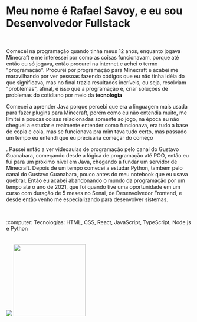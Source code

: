 <h1>Meu nome é Rafael Savoy, e eu sou Desenvolvedor Fullstack</h1> 
<br>
<p>Comecei na programação quando tinha meus 12 anos, enquanto jogava Minecraft e me interessei por como as coisas funcionavam, porque até então eu só jogava, então procurei na internet e achei o termo "programação". Procurei por programação para Minecraft e acabei me maravilhando por ver pessoas fazendo códigos que eu não tinha idéia do que significava, mas no final trazia resultados incríveis, ou seja, resolviam "problemas", afinal, é isso que a programação é, criar soluções de problemas do cotidiano por meio da <strong>tecnologia</strong></p>
<p>Comecei a aprender Java porque percebi que era a linguagem mais usada para fazer plugins para Minecraft, porém como eu não entendia muito, me limitei a poucas coisas relacionadas somente ao jogo, na época eu não cheguei a estudar e realmente entender como funcionava, era tudo a base de copia e cola, mas se funcionava pra mim tava tudo certo, mas passado um tempo eu entendi que eu precisaria começar do começo</p>
<p>. Passei então a ver videoaulas de programação pelo canal do Gustavo Guanabara, começando desde a lógica de programação até POO, então eu fui para um próximo nível em Java, chegando a fundar um servidor de Minecraft. Depois de um tempo comecei a estudar Python, também pelo canal do Gustavo Guanabara, pouco antes do meu notebook que eu usava quebrar. Então eu acabei abandonando o mundo da programação por um tempo até o ano de 2021, que foi quando tive uma oportunidade em um curso com duração de 5 meses no Senai, de Desenvolvedor Frontend, e desde então venho me especializando para desenvolver sistemas.</p>
<br>
<p> :computer: Tecnologias: HTML, CSS, React, JavaScript, TypeScript, Node.js e Python
<br>
<br>
<br>
<img src="https://github-readme-stats.vercel.app/api?username=rafaelsavoy&show_icons=true&theme=&include_all_commits=true&count_private=true">
<img src="https://github-readme-stats.vercel.app/api/top-langs/?username=rafaelsavoy" height="195">
